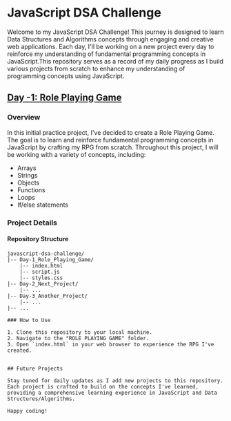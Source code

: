 # JavaScript DSA Challenge
Welcome to my JavaScript DSA Challenge! This journey is designed  to learn Data Structures and Algorithms concepts through engaging and creative web applications. Each day, I'll be working on a new project every day to reinforce my understanding of fundamental programming concepts in JavaScript.This repository serves as a record of my daily progress as I build various projects from scratch to enhance my understanding of programming concepts using JavaScript.

## [Day -1: Role Playing Game](https://github.com/your-username/javascript-dsa-challenge/tree/master/Day-1_Role_Playing_Game)

### Overview

In this initial practice project, I've decided to create a Role Playing Game. The goal is to learn and reinforce fundamental programming concepts in JavaScript by crafting my RPG from scratch. Throughout this project, I will be working with a variety of concepts, including:

- Arrays
- Strings
- Objects
- Functions
- Loops
- If/else statements

### Project Details

#### Repository Structure

```plaintext
javascript-dsa-challenge/
|-- Day-1_Role_Playing_Game/
    |-- index.html
    |-- script.js
    |-- styles.css
|-- Day-2_Next_Project/
    |-- ...
|-- Day-3_Another_Project/
    |-- ...
|-- ...

### How to Use

1. Clone this repository to your local machine.
2. Navigate to the "ROLE PLAYING GAME" folder.
3. Open `index.html` in your web browser to experience the RPG I've created.


## Future Projects

Stay tuned for daily updates as I add new projects to this repository. Each project is crafted to build on the concepts I've learned, providing a comprehensive learning experience in JavaScript and Data Structures/Algorithms.

Happy coding!

